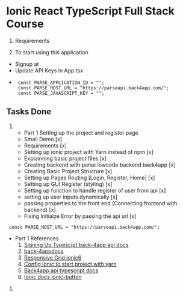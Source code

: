 # Ionic React TypeScript Full Stack Course 

1. Requirements 
   

2. To start using this application 
   
 - Signup at [](https://www.back4app.com)
 - Update API Keys in App.tsx 
 -  
   ```
    const PARSE_APPLICATION_ID = "";
    const PARSE_HOST_URL = "https://parseapi.back4app.com/";
    const PARSE_JAVASCRIPT_KEY = "";
   ```


## Tasks Done 

1. - Part 1 Setting up the project and register page 
   - Small Demo [x]
   - Requirements [x]
   - Setting up ionic project with Yarn instead of npm [x]
   - Explainning basic project files [x]
   - Creating backend with parse lowcode backend back4app [x]
   - Creating Basic Project Structure [x]
   - Setting up Pages Routing [Login, Register, Home] [x]
   - Setting up GUI Register (styling) [x]
   - Setting up function to handle register of user from api [x]
   - setting up user inputs dynamically [x]
   - passing properties to the front end (Connecting frontend with backend) [x]
   - Fixing Initialze Error by passing the api url [x]
  ```
   const PARSE_HOST_URL = "https://parseapi.back4app.com/";
  ```

- Part 1 References 
  1. [Signing Up Typescipt back-4app api docs](https://dashboard.back4app.com/apidocs?typescript#signing-up)
  2. [back-4appdocs ](https://www.back4app.com/docs)
  3. [Responsive Grid ionic6](https://ionicframework.com/docs/layout/grid)
  4. [Config ionic to start project with yarn](https://forum.ionicframework.com/t/how-can-i-start-a-new-ionic-project-with-yarn/217365)
  5. [Back4app api typescript docs](https://dashboard.back4app.com/apidocs?typescript#introduction)
  6. [Ionic docs ionic-button](https://ionicframework.com/docs/api/button)




1. 










